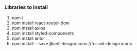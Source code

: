 ### Libraries to install

1. npm i
2. npm install react-router-dom
3. npm install axios
4. npm install styled-components
5. npm install antd
6. npm install --save @ant-design/icons //for ant-design icons
